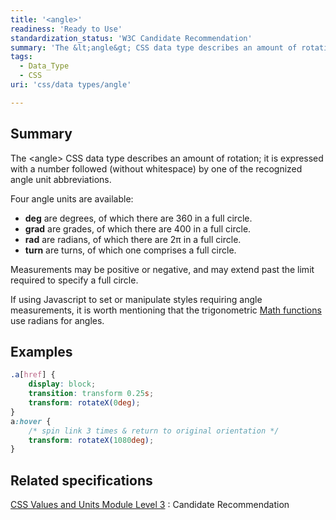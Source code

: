 ```yaml
---
title: '<angle>'
readiness: 'Ready to Use'
standardization_status: 'W3C Candidate Recommendation'
summary: 'The &lt;angle&gt; CSS data type describes an amount of rotation; it is expressed with a number followed (without whitespace) by one of the recognized angle unit abbreviations.'
tags:
  - Data_Type
  - CSS
uri: 'css/data types/angle'

---
```

## Summary

The &lt;angle&gt; CSS data type describes an amount of rotation; it is expressed with a number followed (without whitespace) by one of the recognized angle unit abbreviations.

 Four angle units are available:

-   **deg** are degrees, of which there are 360 in a full circle.
-   **grad** are grades, of which there are 400 in a full circle.
-   **rad** are radians, of which there are 2π in a full circle.
-   **turn** are turns, of which one comprises a full circle.

Measurements may be positive or negative, and may extend past the limit required to specify a full circle.

If using Javascript to set or manipulate styles requiring angle measurements, it is worth mentioning that the trigonometric [Math functions](/concepts/programming/javascript/core_objects#Math_Object) use radians for angles.

## Examples

``` css
.a[href] {
    display: block;
    transition: transform 0.25s;
    transform: rotateX(0deg);
}
a:hover {
    /* spin link 3 times & return to original orientation */
    transform: rotateX(1080deg);
}
```

## Related specifications

[CSS Values and Units Module Level 3](http://www.w3.org/TR/css3-values/)
:   Candidate Recommendation
